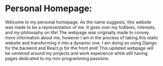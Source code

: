 # Personal Homepage:

Welcome to my personal homepage. As the name suggests, this website was made to be a representation of me. It goes over my hobbies, interests, and my philosophy on life! The webpage was originally made to convey more information about me, however I am in the process of taking this static website and transforming it into a dynamic one. I am doing so using Django for the backend and React.js for the front end! This updated webpage will be centered around my projects and work experience while still having pages dedicated to my non-programming passions.
<br>
